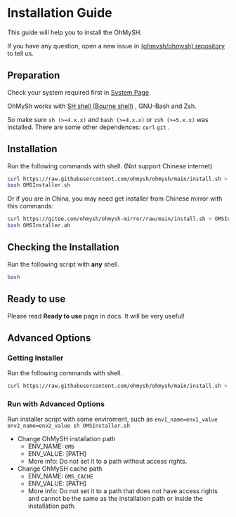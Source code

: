# Installation Guide

This guide will help you to install the OhMySH.

If you have any question, open a new issue in [(ohmysh/ohmysh) repository](https://github.com/ohmysh/ohmysh/issues) to tell us.

## Preparation

Check your system required first in [System Page](/getting-started/system).

OhMySh works with [SH shell (Bourne shell)](https://en.wikipedia.org/wiki/Bourne_shell) , GNU-Bash and Zsh.

So make sure `sh (>=4.x.x)` and `bash (>=4.x.x)` or `zsh (>=5.x.x)` was installed. There are some other dependences: `curl` `git` .

## Installation

Run the following commands with shell. (Not support Chinese internet)

```bash
curl https://raw.githubusercontent.com/ohmysh/ohmysh/main/install.sh > OMSInstaller.sh
bash OMSInstaller.sh
```

Or if you are in China, you may need get installer from Chinese mirror with this commands:

```bash
curl https://gitee.com/ohmysh/ohmysh-mirror/raw/main/install.sh > OMSInstaller.sh
bash OMSInstaller.ah
```

## Checking the Installation

Run the following script with **any** shell.

```sh
bash
```

## Ready to use

Please read **Ready to use** page in docs. It will be very useful!

## Advanced Options

### Getting Installer

Run the following commands with shell.

```sh
curl https://raw.githubusercontent.com/ohmysh/ohmysh/main/install.sh > OMSInstaller.sh
```

### Run with Advanced Options

Run installer script with some enviroment, such as `env1_name=env1_value env2_name=env2_value sh OMSInstaller.sh`

- Change OhMySH installation path
  - ENV_NAME: `OMS`
  - ENV_VALUE: [PATH]
  - More info: Do not set it to a path without access rights.
- Change OhMySH cache path
  - ENV_NAME: `OMS_CACHE`
  - ENV_VALUE: [PATH]
  - More info: Do not set it to a path that does not have access rights and cannot be the same as the installation path or inside the installation path.

